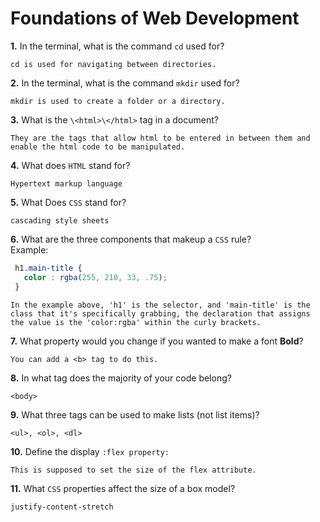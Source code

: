 # Foundations of Web Development

**1.** In the terminal, what is the command `cd` used for?
<!-- enter you answer in the space below -->
```
cd is used for navigating between directories.
```

**2.** In the terminal, what is the command `mkdir` used for?
<!-- enter you answer in the space below -->
```
mkdir is used to create a folder or a directory.
```

**3.** What is the `\<html>\</html>` tag in a document?
<!-- enter you answer in the space below -->
```
They are the tags that allow html to be entered in between them and enable the html code to be manipulated. 
```

**4.** What does `HTML` stand for?
<!-- enter you answer in the space below -->
```
Hypertext markup language
```

**5.** What Does `CSS` stand for?
<!-- enter you answer in the space below -->
```
cascading style sheets
```

**6.** What are the three components that makeup a `CSS` rule? <br> Example:
```css
 h1.main-title {
   color : rgba(255, 210, 33, .75);
 }
```
<!-- enter you answer in the space below -->
```
In the example above, 'h1' is the selector, and 'main-title' is the class that it's specifically grabbing, the declaration that assigns the value is the 'color:rgba' within the curly brackets.
```

**7.** What property would you change if you wanted to make a font **Bold**?
<!-- enter you answer in the space below -->
```
You can add a <b> tag to do this. 
```

**8.** In what tag does the majority of your code belong?
<!-- enter you answer in the space below -->
```
<body> 
```

**9.** What three tags can be used to make lists (not list items)?
<!-- enter you answer in the space below -->
```
<ul>, <ol>, <dl>
```

**10.** Define the display `:flex property:`
<!-- enter you answer in the space below -->
```
This is supposed to set the size of the flex attribute. 
```

**11.** What `CSS` properties affect the size of a box model?
<!-- enter you answer in the space below -->
```
justify-content-stretch
```